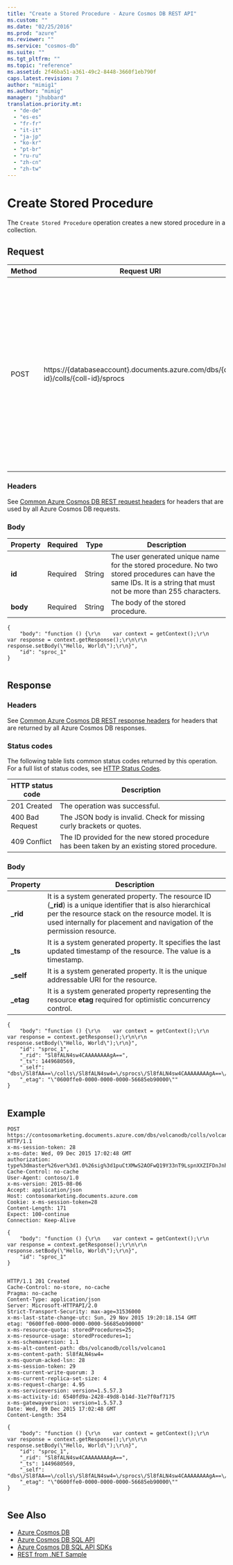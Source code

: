 ```yaml
---
title: "Create a Stored Procedure - Azure Cosmos DB REST API"
ms.custom: ""
ms.date: "02/25/2016"
ms.prod: "azure"
ms.reviewer: ""
ms.service: "cosmos-db"
ms.suite: ""
ms.tgt_pltfrm: ""
ms.topic: "reference"
ms.assetid: 2f46ba51-a361-49c2-8448-3660f1eb790f
caps.latest.revision: 7
author: "mimig1"
ms.author: "mimig"
manager: "jhubbard"
translation.priority.mt: 
  - "de-de"
  - "es-es"
  - "fr-fr"
  - "it-it"
  - "ja-jp"
  - "ko-kr"
  - "pt-br"
  - "ru-ru"
  - "zh-cn"
  - "zh-tw"
---
```

# Create Stored Procedure
The `Create Stored Procedure` operation creates a new stored procedure in a collection.  
  
## Request  
  
|Method|Request URI|Description|  
|------------|-----------------|-----------------|  
|POST|https://{databaseaccount}.documents.azure.com/dbs/{db-id}/colls/{coll-id}/sprocs|The {databaseaccount} is the name of the Azure Cosmos DB account created under your subscription. The {db-id} value is the user generated name/ID of the database where the stored procedure is created, not the system generated ID (rid). The {coll-id} value is the name of the collection where the stored procedure is created.|  
  
### Headers  
 See [Common Azure Cosmos DB REST request headers](common-cosmosdb-rest-request-headers.md) for headers that are used by all Azure Cosmos DB requests.  
  
### Body  
  
|Property|Required|Type|Description|  
|--------------|--------------|----------|-----------------|  
|**id**|Required|String|The user generated unique name for the stored procedure. No two stored procedures can have the same IDs. It is a string that must not be more than 255 characters.|  
|**body**|Required|String|The body of the stored procedure.|  
  
```  
{  
    "body": "function () {\r\n    var context = getContext();\r\n    var response = context.getResponse();\r\n\r\n    response.setBody(\"Hello, World\");\r\n}",  
    "id": "sproc_1"  
}  
  
```  
  
## Response  
  
### Headers  
 See [Common Azure Cosmos DB REST response headers](common-cosmosdb-rest-response-headers.md) for headers that are returned by all Azure Cosmos DB responses.  
  
### Status codes  
 The following table lists common status codes returned by this operation. For a full list of status codes, see [HTTP Status Codes](https://msdn.microsoft.com/library/azure/dn783364.aspx).  
  
|HTTP status code|Description|  
|----------------------|-----------------|  
|201 Created|The operation was successful.|  
|400 Bad Request|The JSON body is invalid. Check for missing curly brackets or quotes.|  
|409 Conflict|The ID provided for the new stored procedure has been taken by an existing stored procedure.|  
  
### Body  
  
|Property|Description|  
|--------------|-----------------|  
|**_rid**|It is a system generated property. The resource ID (**_rid**) is a unique identifier that is also hierarchical per the resource stack on the resource model. It is used internally for placement and navigation of the permission resource.|  
|**_ts**|It is a system generated property. It specifies the last updated timestamp of the resource. The value is a timestamp.|  
|**_self**|It is a system generated property. It is the unique addressable URI for the resource.|  
|**_etag**|It is a system generated property representing the resource **etag** required for optimistic concurrency control.|  
  
```  
{  
    "body": "function () {\r\n    var context = getContext();\r\n    var response = context.getResponse();\r\n\r\n    response.setBody(\"Hello, World\");\r\n}",  
    "id": "sproc_1",  
    "_rid": "Sl8fALN4sw4CAAAAAAAAgA==",  
    "_ts": 1449680569,  
    "_self": "dbs\/Sl8fAA==\/colls\/Sl8fALN4sw4=\/sprocs\/Sl8fALN4sw4CAAAAAAAAgA==\/",  
    "_etag": "\"0600ffe0-0000-0000-0000-56685eb90000\""  
}  
  
```  
  
## Example  
  
```  
POST https://contosomarketing.documents.azure.com/dbs/volcanodb/colls/volcano1/sprocs HTTP/1.1  
x-ms-session-token: 28  
x-ms-date: Wed, 09 Dec 2015 17:02:48 GMT  
authorization: type%3dmaster%26ver%3d1.0%26sig%3d1puCtXMwS2AOFwQ19Y33nT9LspnXXZIFDnJnh%2b%2bOCKk%3d  
Cache-Control: no-cache  
User-Agent: contoso/1.0  
x-ms-version: 2015-08-06  
Accept: application/json  
Host: contosomarketing.documents.azure.com  
Cookie: x-ms-session-token=28  
Content-Length: 171  
Expect: 100-continue  
Connection: Keep-Alive  
  
{  
    "body": "function () {\r\n    var context = getContext();\r\n    var response = context.getResponse();\r\n\r\n    response.setBody(\"Hello, World\");\r\n}",  
    "id": "sproc_1"  
}  
  
```  
  
```  
HTTP/1.1 201 Created  
Cache-Control: no-store, no-cache  
Pragma: no-cache  
Content-Type: application/json  
Server: Microsoft-HTTPAPI/2.0  
Strict-Transport-Security: max-age=31536000  
x-ms-last-state-change-utc: Sun, 29 Nov 2015 19:20:18.154 GMT  
etag: "0600ffe0-0000-0000-0000-56685eb90000"  
x-ms-resource-quota: storedProcedures=25;  
x-ms-resource-usage: storedProcedures=1;  
x-ms-schemaversion: 1.1  
x-ms-alt-content-path: dbs/volcanodb/colls/volcano1  
x-ms-content-path: Sl8fALN4sw4=  
x-ms-quorum-acked-lsn: 28  
x-ms-session-token: 29  
x-ms-current-write-quorum: 3  
x-ms-current-replica-set-size: 4  
x-ms-request-charge: 4.95  
x-ms-serviceversion: version=1.5.57.3  
x-ms-activity-id: 6540fd9a-2428-49d8-b14d-31e7f0af7175  
x-ms-gatewayversion: version=1.5.57.3  
Date: Wed, 09 Dec 2015 17:02:48 GMT  
Content-Length: 354  
  
{  
    "body": "function () {\r\n    var context = getContext();\r\n    var response = context.getResponse();\r\n\r\n    response.setBody(\"Hello, World\");\r\n}",  
    "id": "sproc_1",  
    "_rid": "Sl8fALN4sw4CAAAAAAAAgA==",  
    "_ts": 1449680569,  
    "_self": "dbs\/Sl8fAA==\/colls\/Sl8fALN4sw4=\/sprocs\/Sl8fALN4sw4CAAAAAAAAgA==\/",  
    "_etag": "\"0600ffe0-0000-0000-0000-56685eb90000\""  
}  
  
```  
  
## See Also  
* [Azure Cosmos DB](https://docs.microsoft.com/azure/cosmos-db/introduction) 
* [Azure Cosmos DB SQL API](https://docs.microsoft.com/azure/cosmos-db/sql-api-introduction)   
* [Azure Cosmos DB SQL API SDKs](https://docs.microsoft.com/en-us/azure/cosmos-db/sql-api-sdk-dotnet)    
* [REST from .NET Sample](https://github.com/Azure/azure-documentdb-dotnet/tree/master/samples/rest-from-.net)  
  
  


